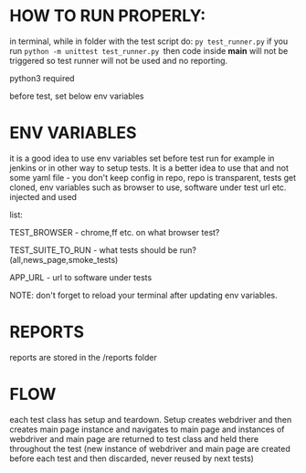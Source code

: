 # HOW TO RUN PROPERLY: 

in terminal, while in folder with the test script do: `py test_runner.py`
if you run `python -m unittest test_runner.py `then code inside __main__ will not be triggered so test runner will not be used and no reporting.

python3 required

before test, set below env variables

# ENV VARIABLES

it is a good idea to use env variables set before test run for example in jenkins or in other way to setup tests. It is a better idea to use that and not some yaml file - you don't keep config in repo, repo is transparent, tests get cloned, env variables such as browser to use, software under test url etc. injected and used 

list:
<p>TEST_BROWSER - chrome,ff etc. on what browser test?
<p>TEST_SUITE_TO_RUN - what tests should be run? (all,news_page,smoke_tests)
<p>APP_URL - url to software under tests

NOTE: don't forget to reload your terminal after updating env variables. 


# REPORTS

reports are stored in the /reports folder

# FLOW
each test class has setup and teardown. Setup creates
webdriver and then creates main page instance and navigates to main page
and instances of webdriver and main page are returned to test class
and held there throughout the test (new instance of webdriver and 
main page are created before each test and then discarded, never reused by next tests)